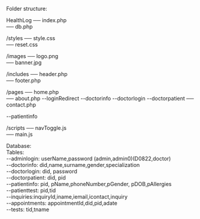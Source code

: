 Folder structure:

HealthLog
── index.php  
── db.php

/styles
── style.css  
── reset.css

/images
── logo.png  
── banner.jpg

/includes
── header.php  
── footer.php

/pages
── home.php  
── about.php
--loginRedirect
--doctorinfo
--doctorlogin
--doctorpatient
── contact.php

--patientinfo

/scripts
── navToggle.js  
── main.js

Database:  
Tables:  
--adminlogin: userName,password (admin,admin0)(D0822,doctor)  
--doctorinfo: did,name,surname,gender,specialization  
--doctorlogin: did, password  
--doctorpatient: did, pid  
--patientinfo: pid, pName,phoneNumber,pGender, pDOB,pAllergies  
--patienttest: pid,tid  
--inquiries:inquiryId,iname,iemail,icontact,inquiry  
--appointments: appointmentId,did,pid,adate  
--tests: tid,tname
